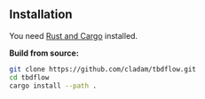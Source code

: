 ## Installation

You need [Rust and Cargo](https://www.rust-lang.org/tools/install) installed.

**Build from source:**
```bash
git clone https://github.com/cladam/tbdflow.git
cd tbdflow
cargo install --path .
```
